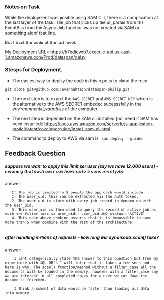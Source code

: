 ### Notes on Task
While the deployment was posible using SAM CLI, there is a complication at the last layer of the task. The job that picks up the id_param from the EventBus from the Async Job function was not created via SAM or something alonf tbat line. 

But I trust the code at the last level. 

My Deployment URL= https://h7pdiewrb7.execute-api.us-east-1.amazonaws.com/Prod/dataspan/delay

### Stesps for Deployment.

* The easiest way to deploy the code in this repo is to clone the repo

``` git clone git@github.com:savannahtech/dataspan-philip.git ```

* The next step is to export the ```AWS_SECRET``` and ```AWS_SECRET_KEY``` which is the alternative to the AWS SECRET embeded sucesssfully in the *environmnental_variables* of the computer.

* The next step is depended on the SAM cli installed [not need if SAM has been installed]:
https://docs.aws.amazon.com/serverless-application-model/latest/developerguide/install-sam-cli.html

* The command to deploy to AWS via sam is
``` sam deploy --guided```


## Feedback Question

##### suppose we want to apply this limit per user (say we have 12,000 users) - meaning that each user can have up to 5 concurrent jobs

 answer: 

 ```    
    If the job is limited to 5 people the approach would include 
    1. The user_uid: this can be extracted via the auth token.
    2. The user_uid is store with every job record in dynamo db with the user_uid. 
    3. This user_uid is then used to query the record of active job as such the filter case is user_uid== user_uid AND status=="ACTIVE"
    4. This case above combine assures that it is impossible to have more than 5 when combine with the rest of the architecture.
    
```

##### after handling millions of requests - how long will dynamodb.scan() take?
answer: 
```
    I cant categorically state the answer to this question but from my experience with SQL DB's I will infer that it takes a few secs and here is why. The scan() function/method without a filter_case all the documents will be loaded in the memory, however with a filter_case say we are interest in all completed cases for a user we cut down the documents feteched.

    I think a subset of data would be faster than loading all data into memory.

```
